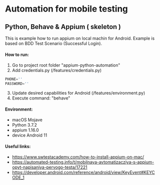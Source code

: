 # Automation for mobile testing
## Python, Behave &amp; Appium ( skeleton )

This is example how to run appium on local machin for Android.
Example is based on BDD Test Scenario (Successful Login).

#### How to run:
1. Go to project root folder "appium-python-automation"
2. Add credentials.py (/features/credentials.py)
``` credentials.py 
PHONE=''
PASSWORD=''
```
3. Update desired capabilities for Android (/features/environment.py)
4. Execute command: "behave"


#### Environment:
- macOS Mojave 
- Python 3.7.2 
- appium 1.16.0
- device Android 11

#### Useful links:
- https://www.swtestacademy.com/how-to-install-appium-on-mac/
- https://automated-testing.info/t/mobilnaya-avtomatizacziya-s-appium-opyt-napisaniya-pervogo-testa/17221
- https://developer.android.com/reference/android/view/KeyEvent#KEYCODE_1

